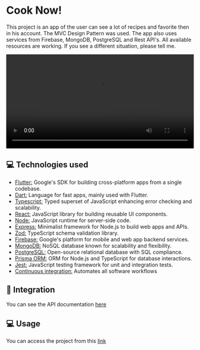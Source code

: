 # Cook Now!
This project is an app of the user can see a lot of recipes and favorite then in his account. The MVC Design Pattern was used. The app also uses services from Firebase, MongoDB, PostgreSQL and Rest API's. All available resources are working. If you see a different situation, please tell me.

<video src="https://github.com/LucasMeloSena/CookNow/assets/93053816/75b4cdd4-04b9-435f-9c31-7829d3dd5482" width="100%" controls></video>

## 💻 Technologies used
* [Flutter:](https://flutter.dev/) Google's SDK for building cross-platform apps from a single codebase.
* [Dart:](https://dart.dev/) Language for fast apps, mainly used with Flutter.
* [Typescript:](https://www.typescriptlang.org/) Typed superset of JavaScript enhancing error checking and scalability.
* [React:](https://react.dev/) JavaScript library for building reusable UI components.
* [Node:](https://nodejs.org/en) JavaScript runtime for server-side code.
* [Express:](https://expressjs.com/pt-br/) Minimalist framework for Node.js to build web apps and APIs.
* [Zod:](https://zod.dev/) TypeScript schema validation library.
* [Firebase:](https://firebase.google.com/?hl=pt) Google's platform for mobile and web app backend services.
* [MongoDB:](https://www.mongodb.com/) NoSQL database known for scalability and flexibility.
* [PostgreSQL:](https://www.postgresql.org/) Open-source relational database with SQL compliance.
* [Prisma ORM:](https://www.prisma.io/) ORM for Node.js and TypeScript for database interactions.
* [Jest:](https://jestjs.io/pt-BR/) JavaScript testing framework for unit and integration tests.
* [Continuous integration:](https://github.com/features/actions) Automates all software workflows

## 🔗 Integration
You can see the API documentation <a href="https://cook-now.vercel.app/api-docs/"> here </a>

## 💻 Usage
You can access the project from this <a href="https://cook-now-client.vercel.app/"> link </a>
